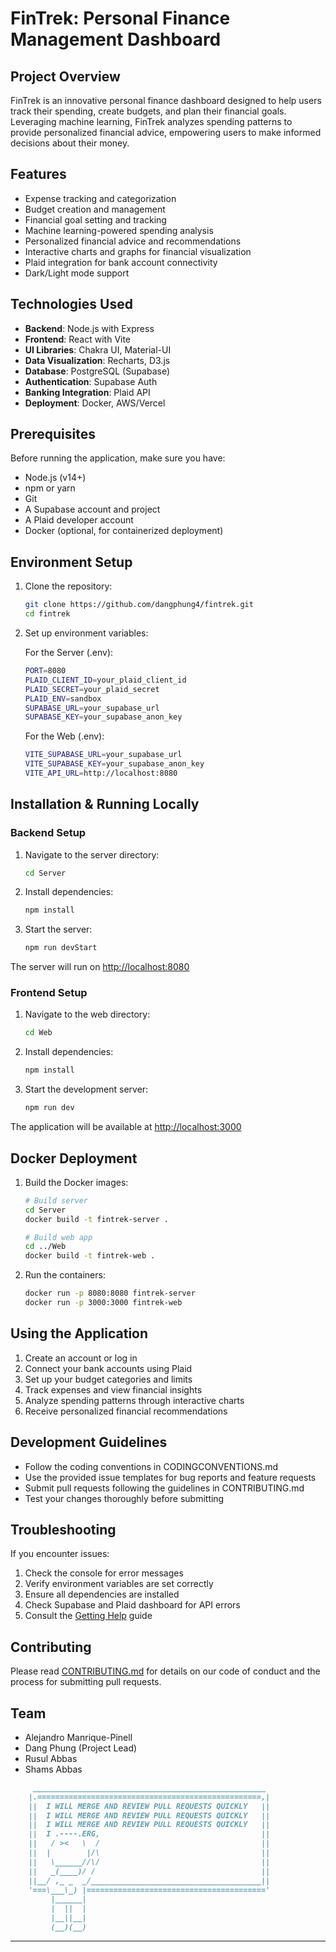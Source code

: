 # FinTrek: Personal Finance Management Dashboard

## Project Overview

FinTrek is an innovative personal finance dashboard designed to help users track their spending, create budgets, and plan their financial goals. Leveraging machine learning, FinTrek analyzes spending patterns to provide personalized financial advice, empowering users to make informed decisions about their money.

## Features

- Expense tracking and categorization
- Budget creation and management
- Financial goal setting and tracking
- Machine learning-powered spending analysis
- Personalized financial advice and recommendations
- Interactive charts and graphs for financial visualization
- Plaid integration for bank account connectivity
- Dark/Light mode support

## Technologies Used

- **Backend**: Node.js with Express
- **Frontend**: React with Vite
- **UI Libraries**: Chakra UI, Material-UI
- **Data Visualization**: Recharts, D3.js
- **Database**: PostgreSQL (Supabase)
- **Authentication**: Supabase Auth
- **Banking Integration**: Plaid API
- **Deployment**: Docker, AWS/Vercel

## Prerequisites

Before running the application, make sure you have:

- Node.js (v14+)
- npm or yarn
- Git
- A Supabase account and project
- A Plaid developer account
- Docker (optional, for containerized deployment)

## Environment Setup

1. Clone the repository:

   ```bash
   git clone https://github.com/dangphung4/fintrek.git
   cd fintrek
   ```

2. Set up environment variables:

   For the Server (.env):

   ```bash
   PORT=8080
   PLAID_CLIENT_ID=your_plaid_client_id
   PLAID_SECRET=your_plaid_secret
   PLAID_ENV=sandbox
   SUPABASE_URL=your_supabase_url
   SUPABASE_KEY=your_supabase_anon_key
   ```

   For the Web (.env):

   ```bash
   VITE_SUPABASE_URL=your_supabase_url
   VITE_SUPABASE_KEY=your_supabase_anon_key
   VITE_API_URL=http://localhost:8080
   ```

## Installation & Running Locally

### Backend Setup

1. Navigate to the server directory:

   ```bash
   cd Server
   ```

2. Install dependencies:

   ```bash
   npm install
   ```

3. Start the server:

   ```bash
   npm run devStart
   ```

The server will run on <http://localhost:8080>

### Frontend Setup

1. Navigate to the web directory:

   ```bash
   cd Web
   ```

2. Install dependencies:

   ```bash
   npm install
   ```

3. Start the development server:

   ```bash
   npm run dev
   ```

The application will be available at <http://localhost:3000>

## Docker Deployment

1. Build the Docker images:

   ```bash
   # Build server
   cd Server
   docker build -t fintrek-server .

   # Build web app
   cd ../Web
   docker build -t fintrek-web .
   ```

2. Run the containers:

   ```bash
   docker run -p 8080:8080 fintrek-server
   docker run -p 3000:3000 fintrek-web
   ```

## Using the Application

1. Create an account or log in
2. Connect your bank accounts using Plaid
3. Set up your budget categories and limits
4. Track expenses and view financial insights
5. Analyze spending patterns through interactive charts
6. Receive personalized financial recommendations

## Development Guidelines

- Follow the coding conventions in CODINGCONVENTIONS.md
- Use the provided issue templates for bug reports and feature requests
- Submit pull requests following the guidelines in CONTRIBUTING.md
- Test your changes thoroughly before submitting

## Troubleshooting

If you encounter issues:

1. Check the console for error messages
2. Verify environment variables are set correctly
3. Ensure all dependencies are installed
4. Check Supabase and Plaid dashboard for API errors
5. Consult the [Getting Help](HELP-ME.md) guide

## Contributing

Please read [CONTRIBUTING.md](CONTRIBUTING.md) for details on our code of conduct and the process for submitting pull requests.

## Team

- Alejandro Manrique-Pinell
- Dang Phung (Project Lead)
- Rusul Abbas
- Shams Abbas

```md
     ____________________________________________________
    |.==================================================,|
    ||  I WILL MERGE AND REVIEW PULL REQUESTS QUICKLY   ||
    ||  I WILL MERGE AND REVIEW PULL REQUESTS QUICKLY   ||
    ||  I WILL MERGE AND REVIEW PULL REQUESTS QUICKLY   ||
    ||  I .----.ERG,                                    ||
    ||   / ><   \  /                                    ||
    ||  |        |/\                                    ||
    ||   \______//\/                                    ||
    ||   _(____)/ /                                     ||
    ||__/ ,_ _  _/______________________________________||
    '===\___\_) |========================================'
         |______|
         |  ||  |
         |__||__|
         (__)(__)
```

---
